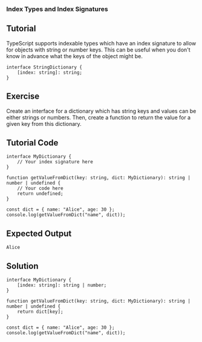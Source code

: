 ### Index Types and Index Signatures

Tutorial
-------
TypeScript supports indexable types which have an index signature to allow for objects with string or number keys. This can be useful when you don't know in advance what the keys of the object might be.

    interface StringDictionary {
        [index: string]: string;
    }

Exercise
-------
Create an interface for a dictionary which has string keys and values can be either strings or numbers. Then, create a function to return the value for a given key from this dictionary.

Tutorial Code
-------
    interface MyDictionary {
        // Your index signature here
    }

    function getValueFromDict(key: string, dict: MyDictionary): string | number | undefined {
        // Your code here
        return undefined;
    }

    const dict = { name: "Alice", age: 30 };
    console.log(getValueFromDict("name", dict));

Expected Output
-------
    Alice

Solution
-------
    interface MyDictionary {
        [index: string]: string | number;
    }

    function getValueFromDict(key: string, dict: MyDictionary): string | number | undefined {
        return dict[key];
    }

    const dict = { name: "Alice", age: 30 };
    console.log(getValueFromDict("name", dict));
